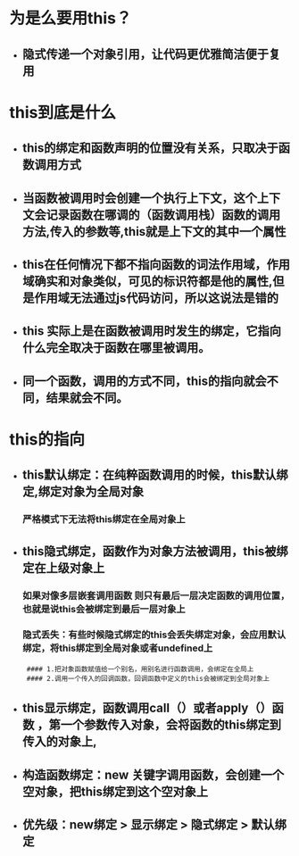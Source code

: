# 为是么要用this？
- ## 隐式传递一个对象引用，让代码更优雅简洁便于复用
# this到底是什么

- ## this的绑定和函数声明的位置没有关系，只取决于函数调用方式
- ## 当函数被调用时会创建一个执行上下文，这个上下文会记录函数在哪调的（函数调用栈）函数的调用方法,传入的参数等,this就是上下文的其中一个属性
- ## this在任何情况下都不指向函数的词法作用域，作用域确实和对象类似，可见的标识符都是他的属性,但是作用域无法通过js代码访问，所以这说法是错的
- ## this 实际上是在函数被调用时发生的绑定，它指向什么完全取决于函数在哪里被调用。 
- ## 同一个函数，调用的方式不同，this的指向就会不同，结果就会不同。
# this的指向
- ## this默认绑定：在纯粹函数调用的时候，this默认绑定,绑定对象为全局对象
  ### 严格模式下无法将this绑定在全局对象上

- ## this隐式绑定，函数作为对象方法被调用，this被绑定在上级对象上
    ### 如果对像多层嵌套调用函数 则只有最后一层决定函数的调用位置，也就是说this会被绑定到最后一层对象上
    ### 隐式丢失：有些时候隐式绑定的this会丢失绑定对象，会应用默认绑定，将this绑定到全局对象或者undefined上

       #### 1.把对象函数赋值给一个别名，用别名进行函数调用，会绑定在全局上
       #### 2.调用一个传入的回调函数，回调函数中定义的this会被绑定到全局对象上

 - ## this显示绑定，函数调用call（）或者apply（）函数 ，第一个参数传入对象，会将函数的this绑定到传入的对象上,
- ## 构造函数绑定：new 关键字调用函数，会创建一个空对象，把this绑定到这个空对象上
- ## 优先级：new绑定  >  显示绑定  >  隐式绑定   >  默认绑定




